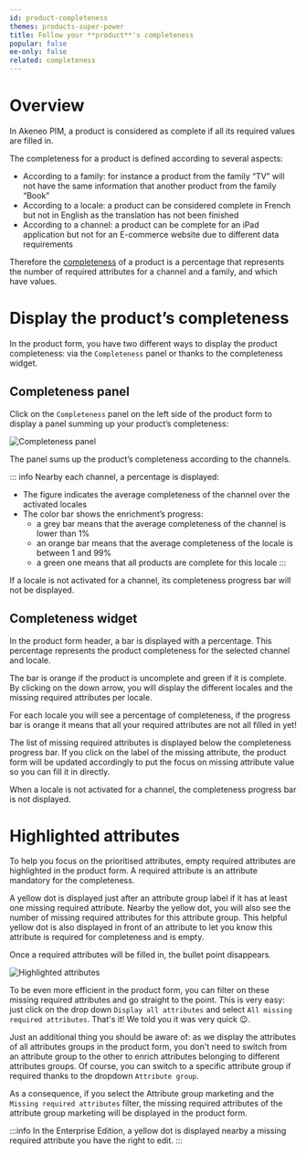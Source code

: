 ```yaml
---
id: product-completeness
themes: products-super-power
title: Follow your **product**'s completeness
popular: false
ee-only: false
related: completeness
---
```


# Overview

In Akeneo PIM, a product is considered as complete if all its required values are filled in.

The completeness for a product is defined according to several aspects:
- According to a family: for instance a product from the family “TV” will not have the same information that another product from the family “Book”
- According to a locale: a product can be considered complete in French but not in English as the translation has not been finished
- According to a channel: a product can be complete for an iPad application but not for an E-commerce website due to different data requirements

Therefore the [completeness](what-is-the-completeness.html) of a product is a percentage that represents the number of required attributes for a channel and a family, and which have values.

# Display the product’s completeness

In the product form, you have two different ways to display the product completeness: via the `Completeness` panel or thanks to the completeness widget.

## Completeness panel

Click on the `Completeness` panel on the left side of the product form to display a panel summing up your product’s completeness:

![Completeness panel](../img/Products_PEFCompleteness.png)

The panel sums up the product’s completeness according to the channels.

::: info
Nearby each channel, a percentage is displayed:
- The figure indicates the average completeness of the channel over the activated locales
- The color bar shows the enrichment’s progress:
    - a grey bar means that the average completeness of the channel is lower than 1%
    - an orange bar means that the average completeness of the locale is between 1 and 99%
    - a green one means that all products are complete for this locale
:::

If a locale is not activated for a channel, its completeness progress bar will not be displayed.

## Completeness widget

In the product form header, a bar is displayed with a percentage.
This percentage represents the product completeness for the selected channel and locale.

The bar is orange if the product is uncomplete and green if it is complete.
By clicking on the down arrow, you will display the different locales and the missing required attributes per locale.

For each locale you will see a percentage of completeness, if the progress bar is orange it means that all your required attributes are not all filled in yet!

The list of missing required
attributes is displayed below the completeness progress bar. If you click on the label of the missing attribute, the product form will be updated accordingly to put the focus on missing attribute value so you can fill it in directly.

When a locale is not activated for a channel, the completeness progress bar is not displayed.

# Highlighted attributes

To help you focus on the prioritised attributes, empty required attributes are highlighted in the product form. A required attribute is an attribute mandatory for the completeness.

A yellow dot is displayed just after an attribute group label if it has at least one missing required attribute. Nearby the yellow dot, you will also see the number of missing required attributes for this attribute group.
This helpful yellow dot is also displayed in front of an attribute to let you know this attribute is required for completeness and is empty.

Once a required attributes will be filled in, the bullet point disappears.

![Highlighted attributes](../img/Products_CompleteAProductProcess.gif)

To be even more efficient in the product form, you can filter on these missing required attributes and go straight to the point.
This is very easy: just click on the drop down `Display all attributes` and select `All missing required attributes`. That's it! We told you it was very quick :wink:.

Just an additional thing you should be aware of: as we display the attributes of all attributes groups in the product form, you don't need to switch from an attribute group to the other to enrich attributes belonging to different attributes groups. Of course, you can switch to a specific attribute group if required thanks to the dropdown `Attribute group`.

As a consequence, if you select the Attribute group marketing and the `Missing required attributes` filter, the missing required attributes of the attribute group marketing will be displayed in the product form.

:::info
In the Enterprise Edition, a yellow dot is displayed nearby a missing required attribute you have the right to edit.
:::
